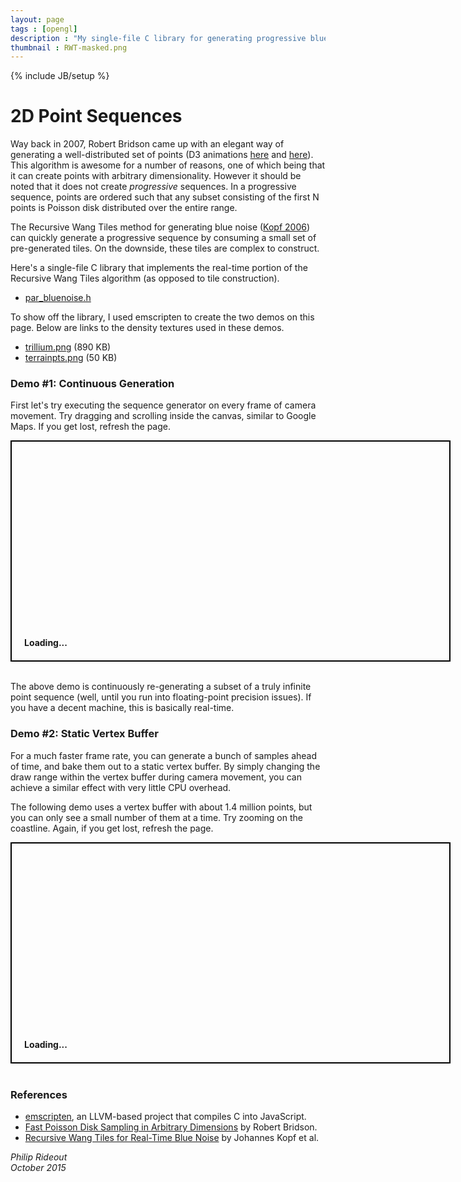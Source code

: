 ```yaml
---
layout: page
tags : [opengl]
description : "My single-file C library for generating progressive blue noise sequences via Recursive Wang Tiles."
thumbnail : RWT-masked.png
---
```

{% include JB/setup %}

# 2D Point Sequences

Way back in 2007, Robert Bridson came up with an elegant way of generating a well-distributed set of points (D3 animations [here](http://bl.ocks.org/mbostock/19168c663618b7f07158) and [here](http://bl.ocks.org/mbostock/dbb02448b0f93e4c82c3)).  This algorithm is awesome for a number of reasons, one of which being that it can create points with arbitrary dimensionality.  However it should be noted that it does not create _progressive_ sequences.  In a progressive sequence, points are ordered such that any subset consisting of the first N points is Poisson disk distributed over the entire range.

The Recursive Wang Tiles method for generating blue noise ([Kopf 2006](https://github.prideout.net/rwt/Kopf2006.pdf)) can quickly generate a progressive sequence by consuming a small set of pre-generated tiles.  On the downside, these tiles are complex to construct.

Here's a single-file C library that implements the real-time portion of the Recursive Wang Tiles algorithm (as opposed to tile construction).

* [par_bluenoise.h](https://github.com/prideout/par/blob/master/par_bluenoise.h)

To show off the library, I used emscripten to create the two demos on this page.  Below are links to the density textures used in these demos.

* [trillium.png](https://github.prideout.net/assets/trillium.png) (890 KB)
* [terrainpts.png](https://github.prideout.net/assets/terrainpts.png) (50 KB)

### Demo #1: Continuous Generation

First let's try executing the sequence generator on every frame of camera movement.  Try dragging and scrolling inside the canvas, similar to Google Maps.  If you get lost, refresh the page.

<div style="width:700px;height:350px;border:solid 2px black;position:relative">
    <div style="z-index:0;bottom:0;left:0;position:absolute;width:100%;padding:20px;font-weight:bold">
        Loading...
    </div>
    <canvas style="z-index:2;bottom:0;left:0;position:absolute;width:400px;height:300px" id="trillium" >
    </canvas>
</div>

<br>

The above demo is continuously re-generating a subset of a truly infinite point sequence (well, until you run into floating-point precision issues).  If you have a decent machine, this is basically real-time.

### Demo #2: Static Vertex Buffer

For a much faster frame rate, you can generate a bunch of samples ahead of time, and bake them out to a static vertex buffer.  By simply changing the draw range within the vertex buffer during camera movement, you can achieve a similar effect with very little CPU overhead.

The following demo uses a vertex buffer with about 1.4 million points, but you can only see a small number of them at a time.  Try zooming on the coastline.  Again, if you get lost, refresh the page.

<div style="width:700px;height:350px;border:solid 2px black;position:relative">
    <div style="z-index:0;bottom:0;left:0;position:absolute;width:100%;padding:20px;font-weight:bold">
        Loading...
    </div>
    <canvas style="z-index:2;bottom:0;left:0;position:absolute;width:400px;height:300px" id="terrainpts" >
    </canvas>
</div>

<br>

### References

* [emscripten](http://emscripten.org), an LLVM-based project that compiles C into JavaScript.
* [Fast Poisson Disk Sampling in Arbitrary Dimensions](https://www.cs.ubc.ca/~rbridson/docs/bridson-siggraph07-poissondisk.pdf) by Robert Bridson.
* [Recursive Wang Tiles for Real-Time Blue Noise](https://github.prideout.net/rwt/Kopf2006.pdf) by Johannes Kopf et al.

<i>
Philip Rideout
<br>
October 2015
</i>

<script src="{{ ASSET_PATH }}/scripts/jquery-1.11.2.min.js"></script>
<script src="{{ ASSET_PATH }}/scripts/terrainpts.js"></script>
<script src="{{ ASSET_PATH }}/scripts/parg.js"></script>
<script>
    var baseurl = '{{ ASSET_PATH }}/';
    var terrainpts_app = new PargApp('#terrainpts', '', baseurl);
</script>
<script src="{{ ASSET_PATH }}/scripts/trillium.js"></script>
<script src="{{ ASSET_PATH }}/scripts/parg.js"></script>
<script>
    var trillium_app = new PargApp('#trillium', '', baseurl);
</script>
